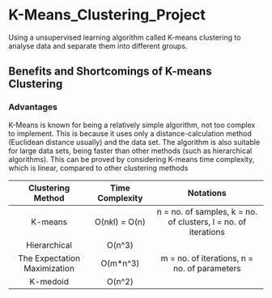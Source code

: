 # K-Means_Clustering_Project
Using a unsupervised learning algorithm called K-means clustering to analyse data and separate them into different groups.

## Benefits and Shortcomings of K-means Clustering
### Advantages
K-Means is known for being a relatively simple algorithm, not too complex to implement. This
is because it uses only a distance-calculation method (Euclidean distance usually) and the data
set. The algorithm is also suitable for large data sets, being faster than other methods (such as
hierarchical algorithms). This can be proved by considering K-means time complexity, which is
linear, compared to other clustering methods

| Clustering Method | Time Complexity | Notations  |
| :-----------: | :------------: | :------------: |
| K-means       |    O(n*k*l) = O(n)      |n = no. of samples, k = no. of clusters, l = no. of iterations|
|Hierarchical      |    O(n^3)     |         |
|The Expectation Maximization     |    O(m*n^3)     |      m = no. of iterations, n = no. of parameters   |
|K-medoid     |    O(n^2)     |         |
